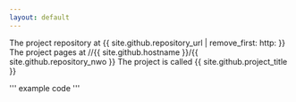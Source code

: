 ```yaml
---
layout: default
---
```

The project repository at {{ site.github.repository_url | remove_first: http: }}
The project pages at //{{ site.github.hostname }}/{{ site.github.repository_nwo }}
The project is called {{ site.github.project_title }}

'''
example code
'''
